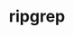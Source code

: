 ---
title: "ripgrep"
layout: cache
categories: [package, develop-2024-01-14]
meta: {"versions": ["14.0.3"], "compilers": ["gcc@=7.5.0"], "oss": ["ubuntu18.04"], "platforms": ["linux"], "targets": ["x86_64_v3"], "stacks": ["developer-tools", "root"], "num_specs": 1, "num_specs_by_stack": {"root": 1, "developer-tools": 1}}
spec_details: [{"hash": "si43ccnsqks47op6kuy4rrbhnngc7cs7", "compiler": "gcc@=7.5.0", "versions": ["14.0.3"], "os": "ubuntu18.04", "platform": "linux", "target": "x86_64_v3", "variants": ["build_system=cargo"], "stacks": ["root", "developer-tools"], "size": "-", "tarball": "https://binaries.spack.io/releases/develop-2024-01-14/build_cache/linux-ubuntu18.04-x86_64_v3/gcc-7.5.0/ripgrep-14.0.3/linux-ubuntu18.04-x86_64_v3-gcc-7.5.0-ripgrep-14.0.3-si43ccnsqks47op6kuy4rrbhnngc7cs7.spack"}]
---